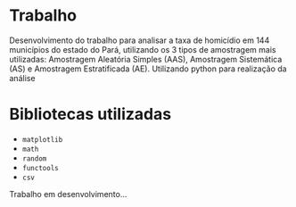 
# Trabalho
Desenvolvimento do trabalho para analisar a taxa de homicídio em 144 municípios do estado do Pará, utilizando os 3 tipos de amostragem mais utilizadas: Amostragem Aleatória Simples (AAS), Amostragem Sistemática (AS) e Amostragem Estratificada (AE). Utilizando python para realização da análise

# Bibliotecas utilizadas
* `matplotlib`
* `math`
* `random`
* `functools`
* `csv`

Trabalho em desenvolvimento...